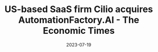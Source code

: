 ---
category:
- .nan
date: 2023-07-19
keyword_suggestion: wordpress management services
post_inspiration: https://m.economictimes.com/tech/technology/us-based-saas-firm-cilio-acquires-automationfactory-ai/articleshow/101661993.cms
silot_terms: digital transformation
title: US-based SaaS firm Cilio acquires AutomationFactory.AI - The Economic Times
---